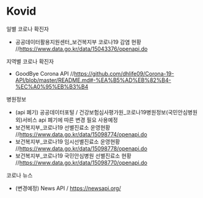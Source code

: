 # Kovid

일별 코로나 확진자 <Home>
- 공공데이터활용지원센터_보건복지부 코로나19 감염 현황 //https://www.data.go.kr/data/15043376/openapi.do

지역별 코로나 확진자 <Home>
- GoodBye Corona API //https://github.com/dhlife09/Corona-19-API/blob/master/README.md#-%EA%B5%AD%EB%82%B4-%EC%A0%95%EB%B3%B4

병원정보 <Maps>
- (api 폐기) 공공데이터포털 / 건강보험심사평가원_코로나19병원정보(국민안심병원 외)서비스 api 폐기에 따른 변경 필요
사용예정
- 보건복지부_코로나19 선별진료소 운영현황     //https://www.data.go.kr/data/15098774/openapi.do
- 보건복지부_코로나19 임시선별진료소 운영현황  //https://www.data.go.kr/data/15098778/openapi.do
- 보건복지부_코로나19 국민안심병원 선별진료소 현황  //https://www.data.go.kr/data/15098770/openapi.do

코로나 뉴스 <News>
- (변경예정) News API / https://newsapi.org/
